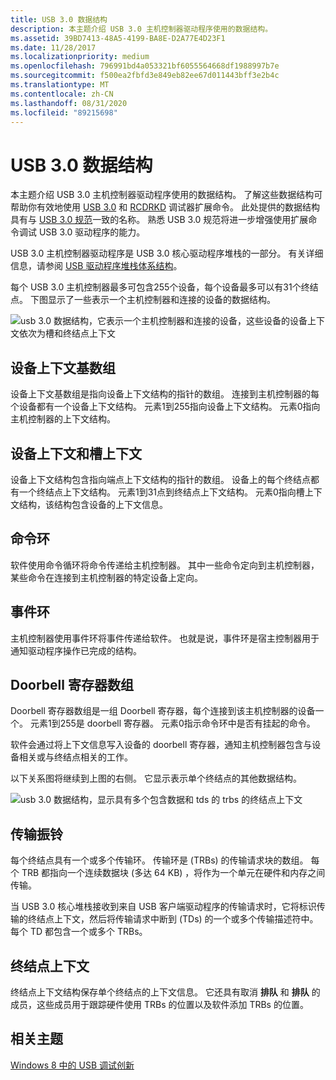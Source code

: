 ```yaml
---
title: USB 3.0 数据结构
description: 本主题介绍 USB 3.0 主机控制器驱动程序使用的数据结构。
ms.assetid: 39BD7413-48A5-4199-BA8E-D2A77E4D23F1
ms.date: 11/28/2017
ms.localizationpriority: medium
ms.openlocfilehash: 796991bd4a053321bf6055564668df1988997b7e
ms.sourcegitcommit: f500ea2fbfd3e849eb82ee67d011443bff3e2b4c
ms.translationtype: MT
ms.contentlocale: zh-CN
ms.lasthandoff: 08/31/2020
ms.locfileid: "89215698"
---
```

# <a name="usb-30-data-structures"></a>USB 3.0 数据结构

本主题介绍 USB 3.0 主机控制器驱动程序使用的数据结构。 了解这些数据结构可帮助你有效地使用 [USB 3.0](usb-3-extensions.md) 和 [RCDRKD](rcdrkd-extensions.md) 调试器扩展命令。 此处提供的数据结构具有与 [USB 3.0 规范](https://www.usb.org/documents)一致的名称。 熟悉 USB 3.0 规范将进一步增强使用扩展命令调试 USB 3.0 驱动程序的能力。

USB 3.0 主机控制器驱动程序是 USB 3.0 核心驱动程序堆栈的一部分。 有关详细信息，请参阅 [USB 驱动程序堆栈体系结构](../usbcon/usb-3-0-driver-stack-architecture.md)。

每个 USB 3.0 主机控制器最多可包含255个设备，每个设备最多可以有31个终结点。 下图显示了一些表示一个主机控制器和连接的设备的数据结构。

![usb 3.0 数据结构，它表示一个主机控制器和连接的设备，这些设备的设备上下文依次为槽和终结点上下文](images/usb3structures01.png)

## <a name="device-context-base-array"></a>设备上下文基数组

设备上下文基数组是指向设备上下文结构的指针的数组。 连接到主机控制器的每个设备都有一个设备上下文结构。 元素1到255指向设备上下文结构。 元素0指向主机控制器的上下文结构。

## <a name="device-context-and-slot-context"></a>设备上下文和槽上下文

设备上下文结构包含指向端点上下文结构的指针的数组。 设备上的每个终结点都有一个终结点上下文结构。 元素1到31点到终结点上下文结构。 元素0指向槽上下文结构，该结构包含设备的上下文信息。

## <a name="command-ring"></a>命令环

软件使用命令循环将命令传递给主机控制器。 其中一些命令定向到主机控制器，某些命令在连接到主机控制器的特定设备上定向。

## <a name="event-ring"></a>事件环

主机控制器使用事件环将事件传递给软件。 也就是说，事件环是宿主控制器用于通知驱动程序操作已完成的结构。

## <a name="doorbell-register-array"></a>Doorbell 寄存器数组

Doorbell 寄存器数组是一组 Doorbell 寄存器，每个连接到该主机控制器的设备一个。 元素1到255是 doorbell 寄存器。 元素0指示命令环中是否有挂起的命令。

软件会通过将上下文信息写入设备的 doorbell 寄存器，通知主机控制器包含与设备相关或与终结点相关的工作。

以下关系图将继续到上图的右侧。 它显示表示单个终结点的其他数据结构。

![usb 3.0 数据结构，显示具有多个包含数据和 tds 的 trbs 的终结点上下文](images/usb3structures02.png)

## <a name="transfer-ring"></a>传输振铃

每个终结点具有一个或多个传输环。 传输环是 (TRBs) 的传输请求块的数组。 每个 TRB 都指向一个连续数据块 (多达 64 KB) ，将作为一个单元在硬件和内存之间传输。

当 USB 3.0 核心堆栈接收到来自 USB 客户端驱动程序的传输请求时，它将标识传输的终结点上下文，然后将传输请求中断到 (TDs) 的一个或多个传输描述符中。 每个 TD 都包含一个或多个 TRBs。

## <a name="endpoint-context"></a>终结点上下文

终结点上下文结构保存单个终结点的上下文信息。 它还具有取消 **排队** 和 **排队** 的成员，这些成员用于跟踪硬件使用 TRBs 的位置以及软件添加 TRBs 的位置。

## <a name="related-topics"></a>相关主题

[Windows 8 中的 USB 调试创新](https://channel9.msdn.com/Events/BUILD/BUILD2011/HW-258P)